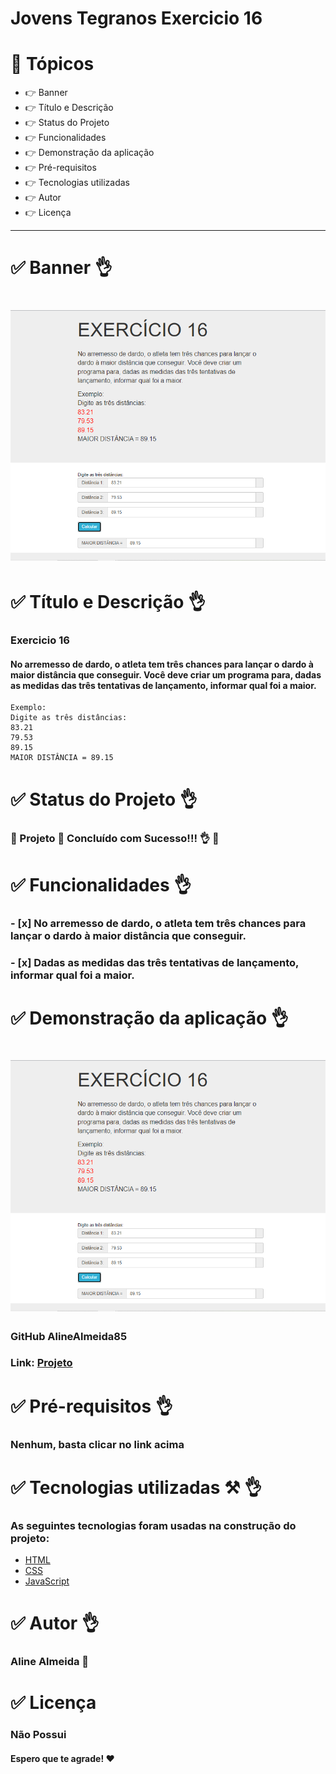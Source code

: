 # Jovens Tegranos Exercicio 16

# 🏁 **Tópicos**

 * 👉 Banner
 * 👉 Título e Descrição
 * 👉 Status do Projeto
 * 👉 Funcionalidades
 * 👉 Demonstração da aplicação
 * 👉 Pré-requisitos
 * 👉 Tecnologias utilizadas
 * 👉 Autor
 * 👉 Licença
 
 ____________________________________________________________
# ✅ Banner 👌

<h1 align="center">
  <img alt="banner" title="#banner" src="banner.png"/>
</h1>

# ✅ Título e Descrição 👌

### Exercicio 16

#### No arremesso de dardo, o atleta tem três chances para lançar o dardo à maior distância que conseguir. Você deve criar um programa para, dadas as medidas das três tentativas de lançamento, informar qual foi a maior.

    Exemplo:
    Digite as três distâncias:
    83.21
    79.53
    89.15
    MAIOR DISTÂNCIA = 89.15   
       

# ✅ Status do Projeto 👌

### 🚧 Projeto 🚀 **Concluído com Sucesso!!!** 👌 🚧

# ✅ Funcionalidades 👌

### - [x] No arremesso de dardo, o atleta tem três chances para lançar o dardo à maior distância que conseguir.
### - [x] Dadas as medidas das três tentativas de lançamento, informar qual foi a maior.


# ✅ Demonstração da aplicação 👌

<h1 align="center">
  <img alt="banner" title="#banner" src="banner.png"/>
</h1>

### GitHub AlineAlmeida85

### Link: [Projeto](https://alinealmeida85.github.io/Jovens-Tegranos-Exercicio16/)

# ✅ Pré-requisitos 👌

### Nenhum, basta clicar no link acima

# ✅ Tecnologias utilizadas ⚒️ 👌

### As seguintes tecnologias foram usadas na construção do projeto:

- [HTML](https://pt.wikipedia.org/wiki/HTML)
- [CSS](https://pt.wikipedia.org/wiki/Cascading_Style_Sheets)
- [JavaScript](https://www.javascript.com/)

# ✅ Autor 👌

### Aline Almeida 💝

# ✅ Licença

### Não Possui

#### Espero que te agrade! ❤️

